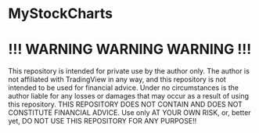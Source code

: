 # MyStockCharts

# !!! WARNING WARNING WARNING !!!
This repository is intended for private use by the author only. The author is not affiliated with TradingView in any way, and this repository is not intended to be used for financial advice. Under no circumstances is the author liable for any losses or damages that may occur as a result of using this repository. THIS REPOSITORY DOES NOT CONTAIN AND DOES NOT CONSTITUTE FINANCIAL ADVICE. Use only AT YOUR OWN RISK, or, better yet, DO NOT USE THIS REPOSITORY FOR ANY PURPOSE!!
